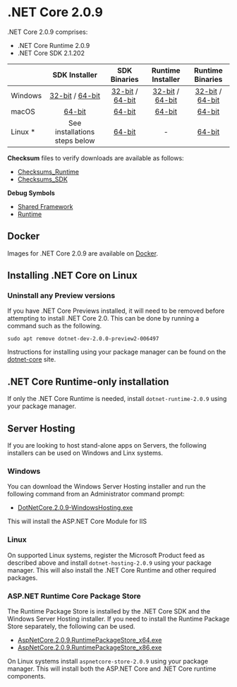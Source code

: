 # .NET Core 2.0.9

.NET Core 2.0.9 comprises:

* .NET Core Runtime 2.0.9
* .NET Core SDK 2.1.202

|         | SDK Installer                                         | SDK Binaries                                                         | Runtime Installer                                                  | Runtime Binaries                                                   |
| ------- | :---------------------------------------------------: | :-------------------------------------------------------------------:| :----------------------------------------------------------------: | :----------------------------------------------------------------: |
| Windows | [32-bit](https://download.microsoft.com/download/f/c/1/fc16c864-b374-4668-83a2-f9f880928b2d/dotnet-sdk-2.1.202-win-x86.exe) / [64-bit](https://download.microsoft.com/download/f/c/1/fc16c864-b374-4668-83a2-f9f880928b2d/dotnet-sdk-2.1.202-win-x64.exe)  | [32-bit](https://download.microsoft.com/download/f/c/1/fc16c864-b374-4668-83a2-f9f880928b2d/dotnet-sdk-2.1.202-win-x86.zip) / [64-bit](https://download.microsoft.com/download/f/c/1/fc16c864-b374-4668-83a2-f9f880928b2d/dotnet-sdk-2.1.202-win-x64.zip) | [32-bit](https://download.microsoft.com/download/3/a/3/3a3bda26-560d-4d8e-922e-6f6bc4553a84/dotnet-runtime-2.0.9-win-x86.exe) / [64-bit](https://download.microsoft.com/download/3/a/3/3a3bda26-560d-4d8e-922e-6f6bc4553a84/dotnet-runtime-2.0.9-win-x64.exe) | [32-bit](https://download.microsoft.com/download/3/a/3/3a3bda26-560d-4d8e-922e-6f6bc4553a84/dotnet-runtime-2.0.9-win-x86.zip) / [64-bit](https://download.microsoft.com/download/3/a/3/3a3bda26-560d-4d8e-922e-6f6bc4553a84/dotnet-runtime-2.0.9-win-x64.zip) |
| macOS   | [64-bit](https://download.microsoft.com/download/f/c/1/fc16c864-b374-4668-83a2-f9f880928b2d/dotnet-sdk-2.1.202-osx-x64.pkg)  | [64-bit](https://download.microsoft.com/download/f/c/1/fc16c864-b374-4668-83a2-f9f880928b2d/dotnet-sdk-2.1.202-osx-x64.tar.gz)| [64-bit](https://download.microsoft.com/download/3/a/3/3a3bda26-560d-4d8e-922e-6f6bc4553a84/dotnet-runtime-2.0.9-osx-x64.pkg)      | [64-bit](https://download.microsoft.com/download/3/a/3/3a3bda26-560d-4d8e-922e-6f6bc4553a84/dotnet-runtime-2.0.9-osx-x64.tar.gz)   |
| Linux * | See installations steps below                         | [64-bit](https://download.microsoft.com/download/f/c/1/fc16c864-b374-4668-83a2-f9f880928b2d/dotnet-sdk-2.1.202-linux-x64.tar.gz)     | -                                                                  | [64-bit](https://download.microsoft.com/download/3/a/3/3a3bda26-560d-4d8e-922e-6f6bc4553a84/dotnet-runtime-2.0.9-linux-x64.tar.gz) |

**Checksum** files to verify downloads are available as follows:
* [Checksums_Runtime](2.0.9-runtime-sha.txt)
* [Checksums_SDK](2.1.202-sdk-sha.txt)

**Debug Symbols**
* [Shared Framework](https://download.microsoft.com/download/3/a/3/3a3bda26-560d-4d8e-922e-6f6bc4553a84/corefx-2.0-symbols.zip)
* [Runtime](https://download.microsoft.com/download/3/a/3/3a3bda26-560d-4d8e-922e-6f6bc4553a84/coreclr-2.0-symbols.zip)

## Docker

Images for .NET Core 2.0.9 are available on [Docker](https://hub.docker.com/r/microsoft/dotnet/).
## Installing .NET Core on Linux

### Uninstall any Preview versions

If you have .NET Core Previews installed, it will need to be removed before attempting to install .NET Core 2.0. This can be done by running a command such as the following.

`sudo apt remove dotnet-dev-2.0.0-preview2-006497`

Instructions for installing using your package manager can be found on the [dotnet-core](https://www.microsoft.com/net/download/linux) site.

## .NET Core Runtime-only installation

If only the .NET Core Runtime is needed, install `dotnet-runtime-2.0.9` using your package manager.

## Server Hosting

If you are looking to host stand-alone apps on Servers, the following installers can be used on Windows and Linx systems.

### Windows

You can download the Windows Server Hosting installer and run the following command from an Administrator command prompt:

* [DotNetCore.2.0.9-WindowsHosting.exe](https://download.microsoft.com/download/3/a/3/3a3bda26-560d-4d8e-922e-6f6bc4553a84/DotNetCore.2.0.9-WindowsHosting.exe)

This will install the ASP.NET Core Module for IIS

### Linux

On supported Linux systems, register the Microsoft Product feed as described above and install `dotnet-hosting-2.0.9` using your package manager. This will also install the .NET Core Runtime and other required packages.

### ASP.NET Runtime Core Package Store

The Runtime Package Store is installed by the .NET Core SDK and the Windows Server Hosting installer. If you need to install the Runtime Package Store separately, the following can be used.

* [AspNetCore.2.0.9.RuntimePackageStore_x64.exe](https://download.microsoft.com/download/3/a/3/3a3bda26-560d-4d8e-922e-6f6bc4553a84/AspNetCore.2.0.9.RuntimePackageStore_x64.exe)
* [AspNetCore.2.0.9.RuntimePackageStore_x86.exe](https://download.microsoft.com/download/3/a/3/3a3bda26-560d-4d8e-922e-6f6bc4553a84/AspNetCore.2.0.9.RuntimePackageStore_x86.exe)

On Linux systems install `aspnetcore-store-2.0.9` using your package manager. This will install both the ASP.NET Core and .NET Core runtime components.
